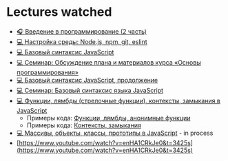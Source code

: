 # Lectures watched

+ [🎧 Введение в программирование (2 часть)](https://www.youtube.com/watch?v=PzlLXQ3RaDs)
+ [💻 Настройка среды: Node.js, npm, git, eslint](https://www.youtube.com/watch?v=hSyA7tcNaCE)  
+ [💻 Базовый синтаксис JavaScript](https://www.youtube.com/watch?v=xJn3k1f4BiM) 
+ [💻 Семинар: Обсуждение плана и материалов курса «Основы программирования»](https://www.youtube.com/watch?v=bQMTbRWrteU)
+ [💻 Базовый синтаксис JavaScript, продолжение](https://www.youtube.com/watch?v=qa-XleqA0JU)
+ [💻 Семинар: Базовый синтаксис языка JavaScript](https://www.youtube.com/watch?v=PGqjTXQe_qw)
+ [💻 Функции, лямбды (стрелочные функции), контексты, замыкания в JavaScript](https://www.youtube.com/watch?v=pn5myCmpV2U)
  + Примеры кода: [Функции, лямбды, анонимные функции](./LectureCode/Functions)
  + Примеры кода: [Контексты, замыкания](./LectureCode/Closure)
+ [💻 Массивы, объекты, классы, прототипы в JavaScript](https://www.youtube.com/watch?v=VBMGnAPfmsY) - in process
+ [https://www.youtube.com/watch?v=enHA1CRkJe0&t=3425s](https://www.youtube.com/watch?v=enHA1CRkJe0&t=3425s)
